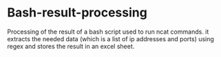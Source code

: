 # Bash-result-processing
Processing of the result of a bash script used to run ncat commands. it extracts the needed data (which is a list of ip addresses and ports) using regex and stores the result in an excel sheet.
